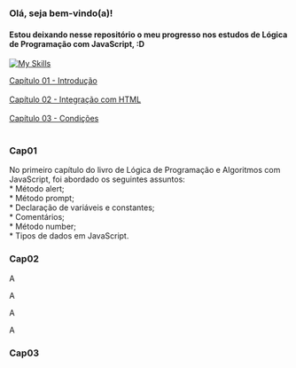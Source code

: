 ### Olá, seja bem-vindo(a)!<br/>
#### Estou deixando nesse repositório o meu progresso nos estudos de **Lógica de Programação com JavaScript**, :D
[![My Skills](https://skillicons.dev/icons?i=js)](https://skillicons.dev)

<p>
  <a href="#Cap01">Capítulo 01 - Introdução</a><br><br>
  <a href="#Cap02">Capítulo 02 - Integração com HTML</a><br><br>
  <a href="#Cap03">Capítulo 03 - Condições</a><br><br>
</p>

### Cap01
<p>No primeiro capítulo do livro de Lógica de Programação e Algoritmos com JavaScript, foi abordado os seguintes assuntos:<br>
  * Método alert;<br>
  * Método prompt;<br>
  * Declaração de variáveis e constantes;<br>
  * Comentários;<br>
  * Método number;<br>
  * Tipos de dados em JavaScript.<br>
</p>


### Cap02
<p>A</p>
<p>A</p>
<p>A</p>
<p>A</p>

### Cap03
